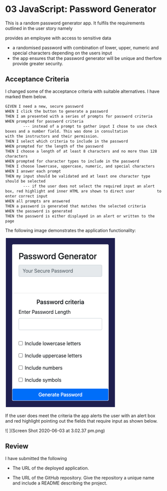 # 03 JavaScript: Password Generator

This is a random password generator app. It fulfils the requirements outlined in the user story namely

provides an employee with access to sensitive data
* a randomised password with combination of lower, upper, numeric and special characters depending on the users input
* the app ensures that the password generator will be unique and therfore provide greater security.

## Acceptance Criteria
I changed some of the acceptance criteria with suitable alternatives. I have marked them below.

```
GIVEN I need a new, secure password
WHEN I click the button to generate a password
THEN I am presented with a series of prompts for password criteria
WHEN prompted for password criteria 
        --- instead of a prompt to gather input I chose to use check boxes and a number field. This was done in consultation            with the instructors and their permission.
THEN I select which criteria to include in the password
WHEN prompted for the length of the password
THEN I choose a length of at least 8 characters and no more than 128 characters
WHEN prompted for character types to include in the password
THEN I choose lowercase, uppercase, numeric, and special characters
WHEN I answer each prompt
THEN my input should be validated and at least one character type should be selected
        --- if the user does not select the required input an alert box, red highlight and inner HTML are shown to direct user          to enter correct input
WHEN all prompts are answered
THEN a password is generated that matches the selected criteria
WHEN the password is generated
THEN the password is either displayed in an alert or written to the page
```

The following image demonstrates the application functionality:

![](Screen%20Shot%202020-06-03%20at%202.54.32%20pm.png)

If the user does meet the criteria the app alerts the user with an alert box and red highlight pointing out the fields that require input as shown below.

![ ](Screen Shot 2020-06-03 at 3.02.37 pm.png)

## Review

I have submitted the following 

- The URL of the deployed application.

- The URL of the GitHub repository. Give the repository a unique name and include a README describing the project.
